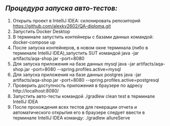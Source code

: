 ## *Процедура запуска авто-тестов:*
1. Открыть проект в IntelliJ IDEA: склонировать репозиторий https://github.com/alexkv2602/QA-diploma.git
2. Запустить Docker Desktop
3. В терминале запустить контейнеры с базами данных командой: docker-compose up
4. После запуска контейнеров, в новом окне терминала (либо в терминале IntelliJ IDEA),запустить SUT командой java -jar artifacts/aqa-shop.jar -port=8080
5. Для запуска приложения на базе данных mysql  java -jar artifacts/aqa-shop.jar -port=8080 --spring.profiles.active=mysql
6. Для запуска приложения на базе данных postgres java -jar artifacts/aqa-shop.jar -port=8080 --spring.profiles.active=postgresql
7. Проверить доступность приложения в браузере по адресу  http://localhost:8080/
8. Запустить авто-тесты  командой ./gradlew clean test в терминале IntelliJ IDEA
9. После прохождения всех тестов для генерации отчета и автоматического открытия его в браузере следует ввести в терминале IntelliJ IDEA команду: ./gradlew allureServe

